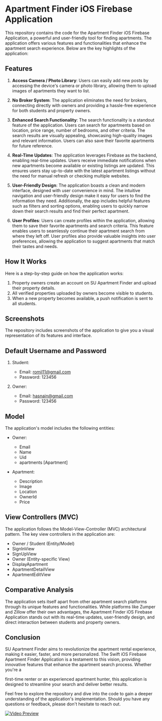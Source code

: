 # Apartment Finder iOS Firebase Application

This repository contains the code for the Apartment Finder iOS Firebase Application, a powerful and user-friendly tool for finding apartments. The application offers various features and functionalities that enhance the apartment search experience. Below are the key highlights of the application:

## Features
1. **Access Camera / Photo Library**: Users can easily add new posts by accessing the device's camera or photo library, allowing them to upload images of apartments they want to list.

2. **No Broker System**: The application eliminates the need for brokers, connecting directly with owners and providing a hassle-free experience for both students and property owners.

3. **Enhanced Search Functionality**: The search functionality is a standout feature of the application. Users can search for apartments based on location, price range, number of bedrooms, and other criteria. The search results are visually appealing, showcasing high-quality images and relevant information. Users can also save their favorite apartments for future reference.

4. **Real-Time Updates**: The application leverages Firebase as the backend, enabling real-time updates. Users receive immediate notifications when new apartments become available or existing listings are updated. This ensures users stay up-to-date with the latest apartment listings without the need for manual refresh or checking multiple websites.

5. **User-Friendly Design**: The application boasts a clean and modern interface, designed with user convenience in mind. The intuitive navigation and user-friendly design make it easy for users to find the information they need. Additionally, the app includes helpful features such as filters and sorting options, enabling users to quickly narrow down their search results and find their perfect apartment.

6. **User Profiles**: Users can create profiles within the application, allowing them to save their favorite apartments and search criteria. This feature enables users to seamlessly continue their apartment search from where they left off. User profiles also provide valuable insights into user preferences, allowing the application to suggest apartments that match their tastes and needs.

## How It Works
Here is a step-by-step guide on how the application works:
1. Property owners create an account on SU Apartment Finder and upload their property details.
2. All verified properties uploaded by owners become visible to students.
3. When a new property becomes available, a push notification is sent to all students.

## Screenshots
The repository includes screenshots of the application to give you a visual representation of its features and interface.

## Default Username and Password
1. Student:
   - Email: romil11@gmail.com
   - Password: 123456

2. Owner:
   - Email: hasnain@gmail.com
   - Password: 123456

## Model
The application's model includes the following entities:
- Owner:
  - Email
  - Name
  - Uid
  - apartments [Apartment]

- Apartment:
  - Description
  - Image
  - Location
  - OwnerId
  - Price

## View Controllers (MVC)
The application follows the Model-View-Controller (MVC) architectural pattern. The key view controllers in the application are:
- Owner / Student (Entity/Model)
- SignInView
- SignUpView
- Owner (Entity-specific View)
- DisplayApartment
- ApartmentDetailView
- ApartmentEditView

## Comparative Analysis
The application sets itself apart from other apartment search platforms through its unique features and functionalities. While platforms like Zumper and Zillow offer their own advantages, the Apartment Finder iOS Firebase Application stands out with its real-time updates, user-friendly design, and direct interaction between students and property owners.

## Conclusion
SU Apartment Finder aims to revolutionize the apartment rental experience, making it easier, faster, and more personalized. The Swift iOS Firebase Apartment Finder Application is a testament to this vision, providing innovative features that enhance the apartment search process. Whether you're a

 first-time renter or an experienced apartment hunter, this application is designed to streamline your search and deliver better results.

Feel free to explore the repository and dive into the code to gain a deeper understanding of the application's implementation. Should you have any questions or feedback, please don't hesitate to reach out.

[![Video Preview](https://example.com/video_preview_thumbnail.jpg)]([https://example.com/video_link](https://github.com/Romilj012/Apartment-Finder-iOS-Firebase-Application/blob/main/Final_Project_Jain_Romil_video.mp4))



